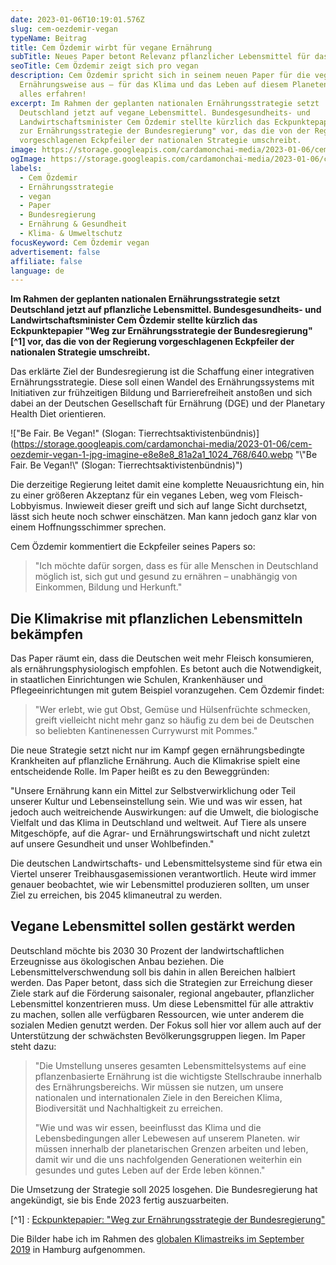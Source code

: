 ```yaml
---
date: 2023-01-06T10:19:01.576Z
slug: cem-oezdemir-vegan
typeName: Beitrag
title: Cem Özdemir wirbt für vegane Ernährung
subTitle: Neues Paper betont Relevanz pflanzlicher Lebensmittel für das Klima
seoTitle: Cem Özdemir zeigt sich pro vegan
description: Cem Özdemir spricht sich in seinem neuen Paper für die vegane
  Ernährungsweise aus – für das Klima und das Leben auf diesem Planeten. Jetzt
  alles erfahren!
excerpt: Im Rahmen der geplanten nationalen Ernährungsstrategie setzt
  Deutschland jetzt auf vegane Lebensmittel. Bundesgesundheits- und
  Landwirtschaftsminister Cem Özdemir stellte kürzlich das Eckpunktepapier "Weg
  zur Ernährungsstrategie der Bundesregierung" vor, das die von der Regierung
  vorgeschlagenen Eckpfeiler der nationalen Strategie umschreibt.
image: https://storage.googleapis.com/cardamonchai-media/2023-01-06/cem-oezdemir-vegan-jpg-imagine-a89808_878344_1024_768/640.webp
ogImage: https://storage.googleapis.com/cardamonchai-media/2023-01-06/cem-oezdemir-vegan-og-jpg-imagine-f8f8f8_8d8c62_1200_628/640.webp
labels:
  - Cem Özdemir
  - Ernährungsstrategie
  - vegan
  - Paper
  - Bundesregierung
  - Ernährung & Gesundheit
  - Klima- & Umweltschutz
focusKeyword: Cem Özdemir vegan
advertisement: false
affiliate: false
language: de
---
```

**Im Rahmen der geplanten nationalen Ernährungsstrategie setzt Deutschland jetzt auf pflanzliche Lebensmittel. Bundesgesundheits- und Landwirtschaftsminister Cem Özdemir stellte kürzlich das Eckpunktepapier "Weg zur Ernährungsstrategie der Bundesregierung"[^1] vor, das die von der Regierung vorgeschlagenen Eckpfeiler der nationalen Strategie umschreibt.**

Das erklärte Ziel der Bundesregierung ist die Schaffung einer integrativen Ernährungsstrategie. Diese soll einen Wandel des Ernährungssystems mit Initiativen zur frühzeitigen Bildung und Barrierefreiheit anstoßen und sich dabei an der Deutschen Gesellschaft für Ernährung (DGE) und der Planetary Health Diet orientieren.

!["Be Fair. Be Vegan!" (Slogan: Tierrechtsaktivistenbündnis)](https://storage.googleapis.com/cardamonchai-media/2023-01-06/cem-oezdemir-vegan-1-jpg-imagine-e8e8e8_81a2a1_1024_768/640.webp "\\"Be Fair. Be Vegan!\\" (Slogan: Tierrechtsaktivistenbündnis)")

Die derzeitige Regierung leitet damit eine komplette Neuausrichtung ein, hin zu einer größeren Akzeptanz für ein veganes Leben, weg vom Fleisch-Lobbyismus. Inwieweit dieser greift und sich auf lange Sicht durchsetzt, lässt sich heute noch schwer einschätzen. Man kann jedoch ganz klar von einem Hoffnungsschimmer sprechen.

Cem Özdemir kommentiert die Eckpfeiler seines Papers so:

> "Ich möchte dafür sorgen, dass es für alle Menschen in Deutschland möglich ist, sich gut und gesund zu ernähren – unabhängig von Einkommen, Bildung und Herkunft."

## Die Klimakrise mit pflanzlichen Lebensmitteln bekämpfen

Das Paper räumt ein, dass die Deutschen weit mehr Fleisch konsumieren, als ernährungsphysiologisch empfohlen. Es betont auch die Notwendigkeit, in staatlichen Einrichtungen wie Schulen, Krankenhäuser und Pflegeeinrichtungen mit gutem Beispiel voranzugehen. Cem Özdemir findet:

> "Wer erlebt, wie gut Obst, Gemüse und Hülsenfrüchte schmecken, greift vielleicht nicht mehr ganz so häufig zu dem bei de Deutschen so beliebten Kantinenessen Currywurst mit Pommes."

Die neue Strategie setzt nicht nur im Kampf gegen ernährungsbedingte Krankheiten auf pflanzliche Ernährung. Auch die Klimakrise spielt eine entscheidende Rolle. Im Paper heißt es zu den Beweggründen:

"Unsere Ernährung kann ein Mittel zur Selbstverwirklichung oder Teil unserer Kultur und Lebenseinstellung sein. Wie und was wir essen, hat jedoch auch weitreichende Auswirkungen: auf die Umwelt, die biologische Vielfalt und das Klima in Deutschland und weltweit. Auf Tiere als unsere Mitgeschöpfe, auf die Agrar- und Ernährungswirtschaft und nicht zuletzt auf unsere Gesundheit und unser Wohlbefinden."

Die deutschen Landwirtschafts- und Lebensmittelsysteme sind für etwa ein Viertel unserer Treibhausgasemissionen verantwortlich. Heute wird immer genauer beobachtet, wie wir Lebensmittel produzieren sollten, um unser Ziel zu erreichen, bis 2045 klimaneutral zu werden.

## Vegane Lebensmittel sollen gestärkt werden

Deutschland möchte bis 2030 30 Prozent der landwirtschaftlichen Erzeugnisse aus ökologischen Anbau beziehen. Die Lebensmittelverschwendung soll bis dahin in allen Bereichen halbiert werden. Das Paper betont, dass sich die Strategien zur Erreichung dieser Ziele stark auf die Förderung saisonaler, regional angebauter, pflanzlicher Lebensmittel konzentrieren muss. Um diese Lebensmittel für alle attraktiv zu machen, sollen alle verfügbaren Ressourcen, wie unter anderem die sozialen Medien genutzt werden. Der Fokus soll hier vor allem auch auf der Unterstützung der schwächsten Bevölkerungsgruppen liegen. Im Paper steht dazu: 

> "Die Umstellung unseres gesamten Lebensmittelsystems auf eine pflanzenbasierte Ernährung ist die wichtigste Stellschraube innerhalb des Ernährungsbereichs. Wir müssen sie nutzen, um unsere nationalen und internationalen Ziele in den Bereichen Klima, Biodiversität und Nachhaltigkeit zu erreichen.
>
> "Wie und was wir essen, beeinflusst das Klima und die Lebensbedingungen aller Lebewesen auf unserem Planeten. wir müssen innerhalb der planetarischen Grenzen arbeiten und leben, damit wir und die uns nachfolgenden Generationen weiterhin ein gesundes und gutes Leben auf der Erde leben können."

Die Umsetzung der Strategie soll 2025 losgehen. Die Bundesregierung hat angekündigt, sie bis Ende 2023 fertig auszuarbeiten.

[^1] : [Eckpunktepapier: "Weg zur Ernährungsstrategie der Bundesregierung"](https://www.bmel.de/SharedDocs/Downloads/DE/_Ernaehrung/ernaehrungsstrategie-eckpunktepapier.pdf?__blob=publicationFile&v=4)

Die Bilder habe ich im Rahmen des [globalen Klimastreiks im September 2019](/2019/09/allefuersklima-hamburg/) in Hamburg aufgenommen.